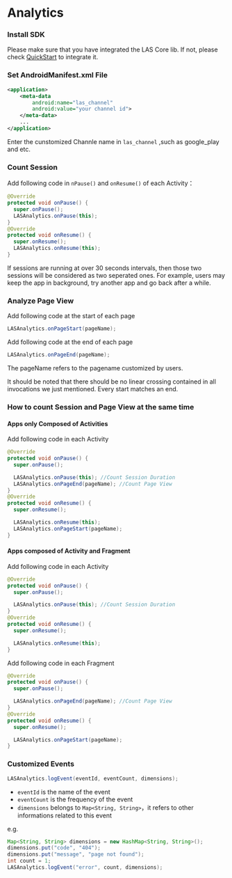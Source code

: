 
# Analytics

### Install SDK

Please make sure that you have integrated the LAS Core lib. If not, please check [QuickStart](../../quickstart/android/core/existing.html) to integrate it.

### Set AndroidManifest.xml File

```xml
<application>
    <meta-data
        android:name="las_channel"
        android:value="your channel id">
    </meta-data>
    ...
</application>
```

Enter the cunstomized Channle name in `las_channel` ,such as google_play and etc.

### Count Session

Add following code in `nPause()`  and  `onResume()` of each Activity：

```java
@Override
protected void onPause() {
  super.onPause();
  LASAnalytics.onPause(this);
}
@Override
protected void onResume() {
  super.onResume();
  LASAnalytics.onResume(this);
}
```

If sessions are running at over 30 seconds intervals, then those two sessions will be considered as two seperated ones. For example, users may keep the app in background, try another app and go back after a while.

### Analyze Page View

Add following code at the start of each page

```java
LASAnalytics.onPageStart(pageName);
```
Add following code at the end of each page

```java
LASAnalytics.onPageEnd(pageName);
```

The pageName refers to the pagename customized by users.

It should be noted that there should be no linear crossing contained in all invocations we just mentioned. Every start matches an end.

### How to count Session and Page View at the same time

#### Apps only Composed of Activities

Add following code in each Activity

```java
@Override
protected void onPause() {
  super.onPause();

  LASAnalytics.onPause(this); //Count Session Duration
  LASAnalytics.onPageEnd(pageName); //Count Page View
}
@Override
protected void onResume() {
  super.onResume();

  LASAnalytics.onResume(this);
  LASAnalytics.onPageStart(pageName);
}
```

#### Apps composed of Activity and Fragment

Add following code in each Activity

```java
@Override
protected void onPause() {
  super.onPause();

  LASAnalytics.onPause(this); //Count Session Duration
}
@Override
protected void onResume() {
  super.onResume();

  LASAnalytics.onResume(this);
}
```

Add following code in each Fragment

```java
@Override
protected void onPause() {
  super.onPause();

  LASAnalytics.onPageEnd(pageName); //Count Page View
}
@Override
protected void onResume() {
  super.onResume();

  LASAnalytics.onPageStart(pageName);
}
```

### Customized Events

```java
LASAnalytics.logEvent(eventId, eventCount, dimensions);
```

- `eventId` is the name of the event
- `eventCount` is the frequency of the event
- `dimensions` belongs to `Map<String, String>`，it refers to other informations related to this event

e.g.

```java
Map<String, String> dimensions = new HashMap<String, String>();
dimensions.put("code", "404");
dimensions.put("message", "page not found");
int count = 1;
LASAnalytics.logEvent("error", count, dimensions);
```

